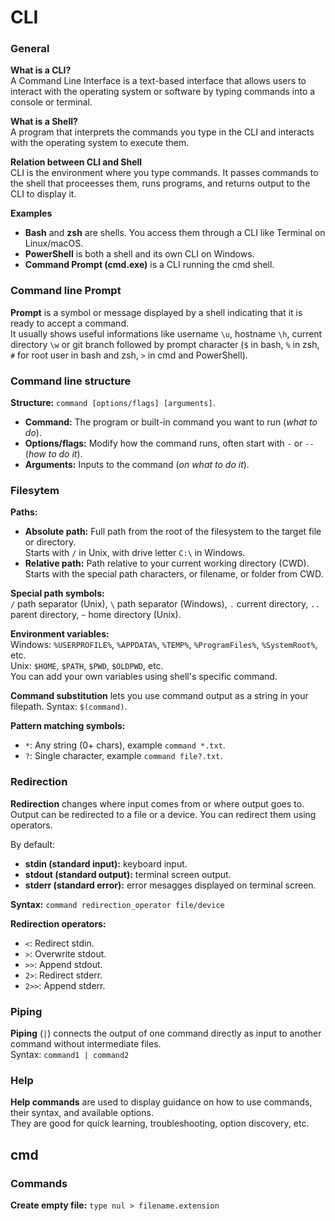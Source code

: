 # CLI

### **General**

**What is a CLI?**  
A Command Line Interface is a text-based interface that allows users to interact with the operating system or software by typing commands into a console or terminal.

**What is a Shell?**  
A program that interprets the commands you type in the CLI and interacts with the operating system to execute them.

**Relation between CLI and Shell**  
CLI is the environment where you type commands. It passes commands to the shell that proceesses them, runs programs, and returns output to the CLI to display it.

**Examples**
- **Bash** and **zsh** are shells. You access them through a CLI like Terminal on Linux/macOS.
- **PowerShell** is both a shell and its own CLI on Windows.
- **Command Prompt (cmd.exe)** is a CLI running the cmd shell.

### **Command line Prompt**

**Prompt** is a symbol or message displayed by a shell indicating that it is ready to accept a command.  
It usually shows useful informations like username `\u`, hostname `\h`, current directory `\w` or git branch followed by prompt character (`$` in bash, `%` in zsh, `#` for root user in bash and zsh, `>` in cmd and PowerShell).

### **Command line structure**  

**Structure:** `command [options/flags] [arguments]`.
- **Command:** The program or built-in command you want to run (*what to do*).
- **Options/flags:** Modify how the command runs, often start with `-` or `--` (*how to do it*).
- **Arguments:** Inputs to the command (*on what to do it*).

### **Filesytem**  

**Paths:**  
- **Absolute path:** Full path from the root of the filesystem to the target file or directory.  
Starts with `/` in Unix, with drive letter `C:\` in Windows.
- **Relative path:** Path relative to your current working directory (CWD).  
Starts with the special path characters, or filename, or folder from CWD.

**Special path symbols:**  
`/` path separator (Unix), `\` path separator (Windows), `.` current directory, `..` parent directory, `~` home directory (Unix).

**Environment variables:**  
Windows: `%USERPROFILE%`, `%APPDATA%`, `%TEMP%`, `%ProgramFiles%`, `%SystemRoot%`, etc.  
Unix: `$HOME`, `$PATH`, `$PWD`, `$OLDPWD`, etc.  
You can add your own variables using shell's specific command.

**Command substitution** lets you use command output as a string in your filepath. Syntax: `$(command)`.

**Pattern matching symbols:**
- `*`: Any string (0+ chars), example `command *.txt`.
- `?`: Single character, example `command file?.txt`.

### **Redirection**

**Redirection** changes where input comes from or where output goes to. Output can be redirected to a file or a device. You can redirect them using operators.

By default:
- **stdin (standard input):** keyboard input.
- **stdout (standard output):** terminal screen output.
- **stderr (standard error):** error mesagges displayed on terminal screen.

**Syntax:** `command redirection_operator file/device`

**Redirection operators:** 
- `<`: Redirect stdin.
- `>`: Overwrite stdout.
- `>>`: Append stdout.
- `2>`: Redirect stderr.
- `2>>`: Append stderr.

### **Piping**

**Piping** (`|`) connects the output of one command directly as input to another command without intermediate files.  
Syntax: `command1 | command2`

### **Help**

**Help commands** are used to display guidance on how to use commands, their syntax, and available options.  
They are good for quick learning, troubleshooting, option discovery, etc.

## cmd

### **Commands**

**Create empty file:** `type nul > filename.extension`